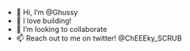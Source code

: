 - 👋 Hi, I’m @Ghussy
- 🌱 I love building!
- 💞️ I’m looking to collaborate
- 📫 Reach out to me on twitter! @ChEEEky_SCRUB
<!---
Ghussy/Ghussy is a ✨ special ✨ repository because its `README.md` (this file) appears on your GitHub profile.
You can click the Preview link to take a look at your changes.
--->

